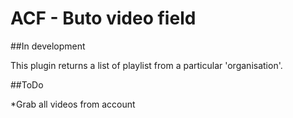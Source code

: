 ACF - Buto video field
=======================

##In development

This plugin returns a list of playlist from a particular 'organisation'.


##ToDo

*Grab all videos from account